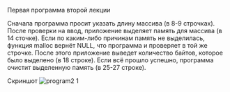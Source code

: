 Первая программа второй лекции

Сначала программа просит указать длину массива (в 8-9 строчках). После проверки на ввод, приложение выделяет память для массива (в 14 сточке). Если по каким-либо причинам память не выделилась, функция malloc вернёт NULL, что программа и проверяет в той же строчке. После этого приложение выведет количество байтов, которое было выделено (в 18 строке). Если всё прошло успешно, программа очистит выделенную память (в 25-27 строке).

Скриншот
![program2 1](https://user-images.githubusercontent.com/103057512/169353489-9d05251c-1eee-45be-b95d-cc5595e9e345.png)

